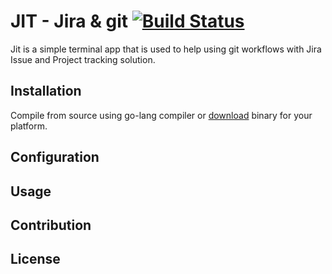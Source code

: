 # JIT - Jira & git [![Build Status](https://travis-ci.org/Rentlio/jit.svg?branch=master)](https://travis-ci.org/Rentlio/jit)

Jit is a simple terminal app that is used to help using git workflows with Jira Issue and Project tracking solution.



## Installation

Compile from source using go-lang compiler or [download](Downloads/) binary for your platform.


## Configuration


## Usage

## Contribution

## License
